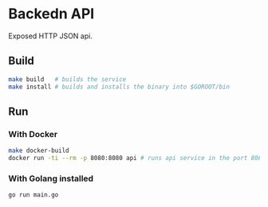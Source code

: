 # Backedn API

Exposed HTTP JSON api.

## Build

```bash
make build   # builds the service
make install # builds and installs the binary into $GOROOT/bin 
```


## Run

### With Docker

```bash
make docker-build
docker run -ti --rm -p 8080:8080 api # runs api service in the port 8080
```

### With Golang installed

```bash
go run main.go
```
